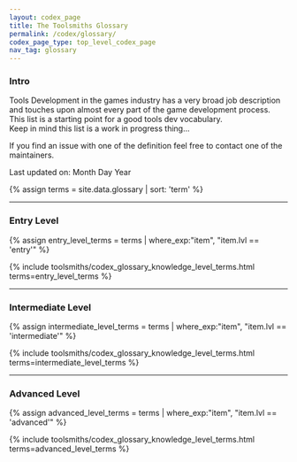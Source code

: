 ```yaml
---
layout: codex_page
title: The Toolsmiths Glossary
permalink: /codex/glossary/
codex_page_type: top_level_codex_page
nav_tag: glossary
---
```


### Intro
Tools Development in the games industry has a very broad job description and touches upon almost every part of the game development process. This list is a starting point for a good tools dev vocabulary.  
Keep in mind this list is a work in progress thing...

If you find an issue with one of the definition feel free to contact one of the maintainers. 

Last updated on: Month Day Year

<!-- To Edit or Add content to this page please edit the _data/glossary.yaml file -->
{% assign terms = site.data.glossary | sort: 'term' %}

------

### Entry Level


{% assign entry_level_terms = terms | where_exp:"item", "item.lvl == 'entry'"  %}

{% include toolsmiths/codex_glossary_knowledge_level_terms.html terms=entry_level_terms %}

------

### Intermediate Level

{% assign intermediate_level_terms = terms | where_exp:"item", "item.lvl == 'intermediate'"  %}

{% include toolsmiths/codex_glossary_knowledge_level_terms.html terms=intermediate_level_terms %}

------

### Advanced Level

{% assign advanced_level_terms = terms | where_exp:"item", "item.lvl == 'advanced'"  %}

{% include toolsmiths/codex_glossary_knowledge_level_terms.html terms=advanced_level_terms %}